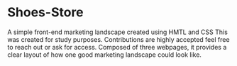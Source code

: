 # Shoes-Store
A simple front-end marketing landscape created using HMTL and CSS
This was created for study purposes. Contributions are highly accepted feel free to reach out or ask for access.
Composed of three webpages, it provides a clear layout of how one good marketing landscape could look like.
